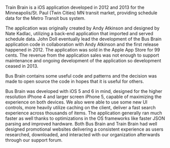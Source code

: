 Train Brain is a iOS application developed in 2012 and 2013 for the Minneapolis/St. Paul (Twin Cities) MN transit market, providing schedule data for the Metro Transit bus system.

The application was originally created by Andy Atkinson and designed by Nate Kadlac, utilizing a back-end application that imported and served schedule data. John Doll eventually lead the development of the Bus Brain application code in collaboration with Andy Atkinson and the first release happened in 2012. The application was sold in the Apple App Store for 99 cents. The revenue from the application sales was not enough to support maintenance and ongoing development of the application so development ceased in 2013.

Bus Brain contains some useful code and patterns and the decision was made to open source the code in hopes that it is useful for others.

Bus Brain was developed with iOS 5 and 6 in mind, designed for the higher resolution iPhone 4 and larger screen iPhone 5, capable of maximizing the experience on both devices. We also were able to use some new UI controls, more heavily utilize caching on the client, deliver a fast search experience across thousands of items. The application generally ran much faster as well thanks to optimizations in the OS frameworks like faster JSON parsing and improved hardware. Both Bus Brain and Train Brain had well designed promotional websites delivering a consistent experience as users researched, downloaded, and interacted with our organization afterwards through our support forum.